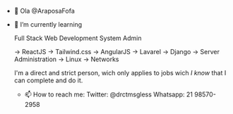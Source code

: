 - 👋 Ola @AraposaFofa
- 🌱 I’m currently learning 
  
  Full Stack Web Development
  System Admin
  
  -> ReactJS
  -> Tailwind.css
  -> AngularJS
  -> Lavarel
  -> Django
  -> Server Administration
  -> Linux
  -> Networks
  
  I'm a direct and strict person, wich only applies to jobs wich *I know* that I can complete and do it. 
  
  
  - 📫 How to reach me:
  Twitter: @drctmsgless
  Whatsapp: 21 98570-2958

<!---
AraposaFofa/AraposaFofa is a ✨ special ✨ repository because its `README.md` (this file) appears on your GitHub profile.
You can click the Preview link to take a look at your changes.
--->
